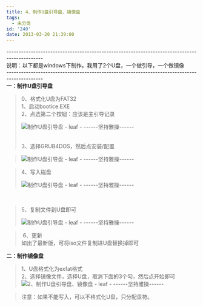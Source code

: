 ```yaml
---
title: 4、制作U盘引导盘、镜像盘
tags:
  - 未分类
id: '240'
date: 2013-03-20 21:39:00
---
```


\---------------------------------------------------------------------------------------------  
说明：以下都是windows下制作。我用了2个U盘，一个做引导，一个做镜像  
\---------------------------------------------------------------------------------------------  
**一：制作U盘引导盘**  

> 0、格式化U盘为FAT32  
> 1、启动bootice.EXE  
> 2、点选第二个按钮：应该是主引导记录  
> 
> ![制作U盘引导盘 - leaf - ------坚持雅操------](http://img1.ph.126.net/endDUBAcyw6iFCptzr1SGg==/6597721777052643871.png "4、制作U盘引导盘、镜像盘 - leaf - ------坚持雅操------")
> 
>    
> 3、选择GRUB4DOS，然后点安装/配置  

> ![制作U盘引导盘 - leaf - ------坚持雅操------](http://img1.ph.126.net/o8snrXk8Hsdw4KOCfO1RdQ==/6598105506610529377.png "4、制作U盘引导盘、镜像盘 - leaf - ------坚持雅操------")

  

> 4、写入磁盘  
> 
> ![制作U盘引导盘 - leaf - ------坚持雅操------](http://img1.ph.126.net/7rLPXIoM2PKieVAGW_2DFA==/6597712980959617657.png "4、制作U盘引导盘、镜像盘 - leaf - ------坚持雅操------")

   

> 5、复制文件到U盘即可  
> 
> ![制作U盘引导盘 - leaf - ------坚持雅操------](http://img1.ph.126.net/KkcYUKqPdVBI7wjyLs1qUQ==/6598270433354694421.png "4、制作U盘引导盘、镜像盘 - leaf - ------坚持雅操------")

>  6、更新  
> 如出了最新版，可将iso文件复制进U盘替换掉即可  

  
  
**二：制作镜像盘**  

> 1、U盘格式化为exfat格式  
> 2、选择镜像文件，选择U盘，取消下面的3个勾，然后点开始即可  
> ![2、制作U盘引导盘、镜像盘 - leaf - ------坚持雅操------](http://img0.ph.126.net/8TED0RQh7T_pLQm31SNF8g==/6597970266680595363.jpg "4、制作U盘引导盘、镜像盘 - leaf - ------坚持雅操------")  

  

> 注意：如果不能写入，可以不格式化U盘，只分配盘符。